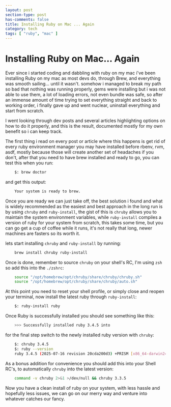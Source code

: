 ```yaml
---
layout: post
section-type: post
has-comments: false
title: Installing Ruby on Mac ... Again
category: tech
tags: [ "ruby", "mac" ]
---
```


# Installing Ruby on Mac... Again

Ever since i started coding and dabbling with ruby on my mac i've been installing Ruby on my mac as most devs do, through Brew, and everything was smooth sailing... until it wasn't. somehow i managed to break my path so bad that nothing was running properly, gems were installing but i was not able to use them, a lot of loading errors, not even bundle was safe, so after an immense amount of time trying to set everything straight and back to working order, i finally gave up and went nuclear, uninstall everything and start from scratch.

I went looking through dev posts and several articles highlighting options on how to do it properly, and this is the result, documented mostly for my own benefit so i can keep track.

The first thing i read on every post or article where this happens is get rid of every ruby environment manager you may have installed before rbenv, rvm, asdf, mostly because those will create another set of headaches if you don't, after that you need to have brew installed and ready to go, you can test this when you run:
```bash
    $: brew doctor
```
and get this output:
```bash
    Your system is ready to brew.
```

Once you are ready we can just take off, the best solution i found and what is widely recommended as the easiest and best approach in the long run is by using `chruby` and `ruby-install`, the gist of this is `chruby` allows you to maintain the system environment variables, while `ruby-install` compiles a version of ruby for your system from scratch, this takes some time, but you can go get a cup of coffee while it runs, it's not really that long, newer machines are fasters so its worth it.

lets start installing `chruby` and `ruby-install` by running:
```bash
    brew install chruby ruby-install
```

Once is done, remember to source `chruby` on your shell's RC, I'm using `zsh` so add this into the `./zshrc`:
```bash
    source "/opt/homebrew/opt/chruby/share/chruby/chruby.sh"
    source "/opt/homebrew/opt/chruby/share/chruby/auto.sh"
```

At this point you need to reset your shell profile, or simply close and reopen your terminal, now install the latest ruby through `ruby-install`:
```bash
    $: ruby-install ruby
```
Once Ruby is successfully installed you should see something like this:
```bash
    >>> Successfully installed ruby 3.4.5 into
```
for the final step switch to the newly installed ruby version with `chruby`:
```bash
    $: chruby 3.4.5
    $: ruby --version
    ruby 3.4.5 (2025-07-16 revision 20cda200d3) +PRISM [x86_64-darwin24]
```

As a bonus addition for convenience you should add this into your Shell RC's, to automatically `chruby` into the latest version:
```bash
    command -v chruby 2>&1 >/dev/null && chruby 3.3.5
```

Now you have a clean install of ruby on your system, with less hassle and hopefully less issues, we can go on our merry way and venture into whatever catches our fancy.